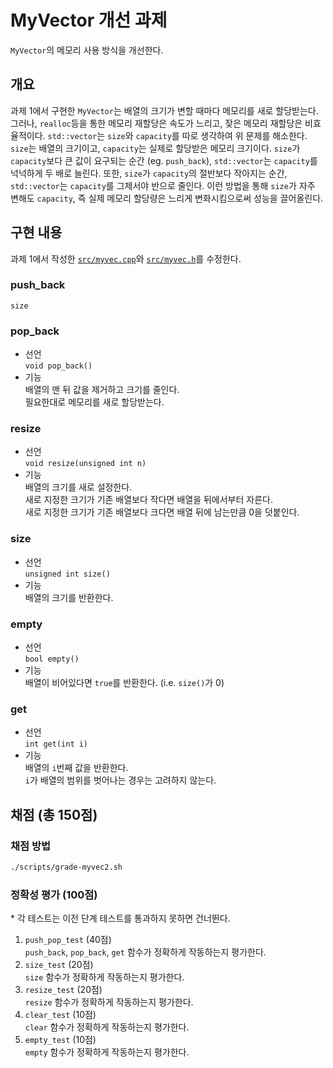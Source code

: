 # MyVector 개선 과제

`MyVector`의 메모리 사용 방식을 개선한다.

## 개요

과제 1에서 구현한 `MyVector`는 배열의 크기가 변할 때마다 메모리를 새로 할당받는다.
그러나, `realloc`등을 통한 메모리 재할당은 속도가 느리고,
    잦은 메모리 재할당은 비효율적이다.
`std::vector`는 `size`와 `capacity`를 따로 생각하여 위 문제를 해소한다.
`size`는 배열의 크기이고, `capacity`는 실제로 할당받은 메모리 크기이다.
`size`가 `capacity`보다 큰 값이 요구되는 순간 (eg. `push_back`),
    `std::vector`는 `capacity`를 넉넉하게 두 배로 늘린다.
또한, `size`가 `capacity`의 절반보다 작아지는 순간,
    `std::vector`는 `capacity`를 그제서야 반으로 줄인다.
이런 방법을 통해 `size`가 자주 변해도 `capacity`,
    즉 실제 메모리 할당량은 느리게 변화시킴으로써 성능을 끌어올린다.

## 구현 내용

과제 1에서 작성한 [`src/myvec.cpp`](src/myvec.cpp)와 [`src/myvec.h`](src/myvec.h)를 수정한다.

### push_back

`size`

### pop_back

* 선언 <br>
    `void pop_back()`
* 기능 <br>
    배열의 맨 뒤 값을 제거하고 크기를 줄인다. <br>
    필요한대로 메모리를 새로 할당받는다.

### resize

* 선언 <br>
    `void resize(unsigned int n)`
* 기능 <br>
    배열의 크기를 새로 설정한다. <br>
    새로 지정한 크기가 기존 배열보다 작다면 배열을 뒤에서부터 자른다. <br>
    새로 지정한 크기가 기존 배열보다 크다면 배열 뒤에 남는만큼 0을 덧붙인다.

### size

* 선언 <br>
    `unsigned int size()`
* 기능 <br>
    배열의 크기를 반환한다.

### empty

* 선언 <br>
    `bool empty()`
* 기능 <br>
    배열이 비어있다면 `true`를 반환한다. (i.e. `size()`가 0)

### get

* 선언 <br>
    `int get(int i)`
* 기능 <br>
    배열의 `i`번째 값을 반환한다. <br>
    `i`가 배열의 범위를 벗어나는 경우는 고려하지 않는다.

## 채점 (총 150점)

### 채점 방법

```sh
./scripts/grade-myvec2.sh
```

### 정확성 평가 (100점)

\* 각 테스트는 이전 단계 테스트를 통과하지 못하면 건너뛴다.

1. `push_pop_test` (40점) <br>
    `push_back`, `pop_back`, `get` 함수가 정확하게 작동하는지 평가한다.
2. `size_test` (20점) <br>
    `size` 함수가 정확하게 작동하는지 평가한다.
3. `resize_test` (20점) <br>
    `resize` 함수가 정확하게 작동하는지 평가한다.
4. `clear_test` (10점) <br>
    `clear` 함수가 정확하게 작동하는지 평가한다.
5. `empty_test` (10점) <br>
    `empty` 함수가 정확하게 작동하는지 평가한다.
